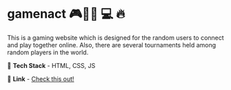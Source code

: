 # gamenact 🎮🎱🎲 💻 🔥

This is a gaming website which is designed for the random users to connect and play together online.
Also, there are several tournaments held among random players in the world.

🔴 **Tech Stack** - HTML, CSS, JS

🔗 **Link** - [Check this out!](https://sanchi231.github.io/gamenact/)
